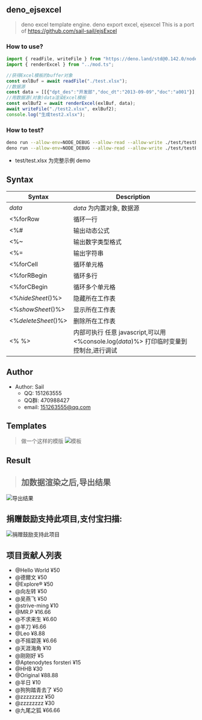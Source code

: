 deno_ejsexcel
--------
> deno excel template engine. deno export excel, ejsexcel
> This is a port of https://github.com/sail-sail/ejsExcel

### How to use?
```ts
import { readFile, writeFile } from "https://deno.land/std@0.142.0/node/fs/promises.ts";
import { renderExcel } from "../mod.ts";

//获得Excel模板的buffer对象
const exlBuf = await readFile("./test.xlsx");
//数据源
const data = [[{"dpt_des":"开发部","doc_dt":"2013-09-09","doc":"a001"}],[{"pt":"pt1","des":"des1","due_dt":"2013-08-07","des2":"2013-12-07"},{"pt":"pt1","des":"des1","due_dt":"2013-09-14","des2":"des21"}]];
//用数据源(对象)data渲染Excel模板
const exlBuf2 = await renderExcel(exlBuf, data);
await writeFile("./test2.xlsx", exlBuf2);
console.log("生成test2.xlsx");
```
   
### How to test?
```bash
deno run --allow-env=NODE_DEBUG --allow-read --allow-write ./test/testExcel.ts
deno run --allow-env=NODE_DEBUG --allow-read --allow-write ./test/testExcel2.ts
```
- test/test.xlsx 为完整示例 demo

## Syntax

| Syntax                | Description                               |
|-----------------------|-------------------------------------------|
| _data_                | _data_ 为内置对象, 数据源                   |
| <%forRow              | 循环一行                                  |
| <%#                   | 输出动态公式                               |
| <%~                   | 输出数字类型格式                           |
| <%=                   | 输出字符串                                |
| <%forCell             | 循环单元格                                |
| <%forRBegin           | 循环多行                                  |
| <%forCBegin           | 循环多个单元格                             |
| <%_hideSheet_()%>     | 隐藏所在工作表                             |
| <%_showSheet_()%>     | 显示所在工作表                             |
| <%_deleteSheet_()%>   | 删除所在工作表                             |
| <%   %>               | 内部可执行 任意 javascript,可以用 <%console.log(_data_)%> 打印临时变量到控制台,进行调试 |

## Author
+ Author: Sail  
    - QQ: 151263555  
    - QQ群: 470988427  
    - email: 151263555@qq.com 

## Templates
> 做一个这样的模版
![模板](http://dn-cnode.qbox.me/Frs_RuLXJxYQgYoIUhGJJ1zspCJE)

## Result
> ## 加数据渲染之后,导出结果
![导出结果](http://dn-cnode.qbox.me/FnRDa5Zyjg-dI7ykCNR0T8SorWyC)


## 捐赠鼓励支持此项目,支付宝扫描:
![捐赠鼓励支持此项目](http://dn-cnode.qbox.me/FucPKV4XWewhakoqTSngU3AsaP0Z)

## 项目贡献人列表
- @Hello World  ¥50
- @德爾文  ¥50
- @Explore®  ¥50
- @向左转  ¥50
- @吴燕飞  ¥50
- @strive-ming  ¥10
- @MR.P  ¥16.66
- @不求来生  ¥6.60
- @羊刀  ¥6.66
- @Leo  ¥8.88
- @不摇碧莲  ¥6.66
- @天涯海角  ¥10
- @刚刚好  ¥5
- @Aptenodytes forsteri  ¥15
- @HHB  ¥30
- @Original  ¥88.88
- @半日  ¥10
- @狗狗踏青去了  ¥50
- @zzzzzzzz  ¥50
- @zzzzzzzz  ¥30
- @九尾之狐  ¥66.66
